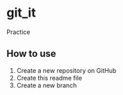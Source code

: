 # git_it
 Practice

## How to use

1. Create a new repository on GitHub
2. Create this readme file
3. Create a new branch